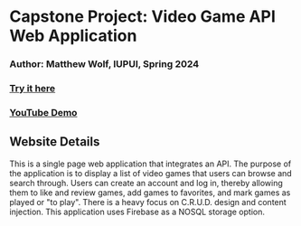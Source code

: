 # Capstone Project: Video Game API Web Application

### Author: Matthew Wolf, IUPUI, Spring 2024

### [Try it here](https://wolfmatt233.github.io/GameAPI/dist/)

### [YouTube Demo](https://www.youtube.com/watch?v=bgKfh9jECkQ)

## Website Details

This is a single page web application that integrates an API. The purpose of the application is to display a list of video games that users can browse and search through. Users can create an account and log in, thereby allowing them to like and review games, add games to favorites, and mark games as played or "to play". There is a heavy focus on C.R.U.D. design and content injection. This application uses Firebase as a NOSQL storage option.
